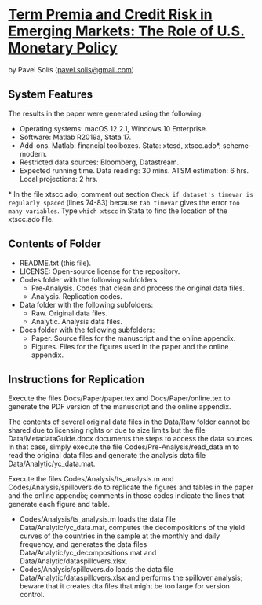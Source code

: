 # [Term Premia and Credit Risk in Emerging Markets: The Role of U.S. Monetary Policy](https://papers.ssrn.com/sol3/papers.cfm?abstract_id=3973655)

by Pavel Solís (pavel.solis@gmail.com)


## System Features
The results in the paper were generated using the following:
- Operating systems: macOS 12.2.1, Windows 10 Enterprise.
- Software: Matlab R2019a, Stata 17.
- Add-ons. Matlab: financial toolboxes. Stata: xtcsd, xtscc.ado*, scheme-modern.
- Restricted data sources: Bloomberg, Datastream.
- Expected running time. Data reading: 30 mins. ATSM estimation: 6 hrs. Local projections: 2 hrs.

\* In the file xtscc.ado, comment out section `Check if dataset's timevar is regularly spaced` (lines 74-83) because `tab timevar` gives the error `too many variables`. Type `which xtscc` in Stata to find the location of the xtscc.ado file.


## Contents of Folder
- README.txt (this file).
- LICENSE: Open-source license for the repository.
- Codes folder with the following subfolders:
	- Pre-Analysis. Codes that clean and process the original data files.
	- Analysis. Replication codes.
- Data folder with the following subfolders:
	- Raw. Original data files.
	- Analytic. Analysis data files.
- Docs folder with the following subfolders: 
	- Paper. Source files for the manuscript and the online appendix.
	- Figures. Files for the figures used in the paper and the online appendix.


## Instructions for Replication
Execute the files Docs/Paper/paper.tex and Docs/Paper/online.tex to generate the PDF version of the manuscript and the online appendix.

The contents of several original data files in the Data/Raw folder cannot be shared due to licensing rights or due to size limits but the file Data/MetadataGuide.docx documents the steps to access the data sources. In that case, simply execute the file Codes/Pre-Analysis/read_data.m to read the original data files and generate the analysis data file Data/Analytic/yc_data.mat.

Execute the files Codes/Analysis/ts_analysis.m and Codes/Analysis/spillovers.do to replicate the figures and tables in the paper and the online appendix; comments in those codes indicate the lines that generate each figure and table.
- Codes/Analysis/ts_analysis.m loads the data file Data/Analytic/yc_data.mat, computes the decompositions of the yield curves of the countries in the sample at the monthly and daily frequency, and generates the data files Data/Analytic/yc_decompositions.mat and Data/Analytic/dataspillovers.xlsx.
- Codes/Analysis/spillovers.do loads the data file Data/Analytic/dataspillovers.xlsx and performs the spillover analysis; beware that it creates dta files that might be too large for version control.
